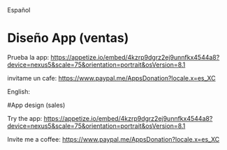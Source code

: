 Español
# Diseño App (ventas)

Prueba la app:
https://appetize.io/embed/4kzrp9dgrz2ej9unnfkx4544a8?device=nexus5&scale=75&orientation=portrait&osVersion=8.1

invitame un cafe:
https://www.paypal.me/AppsDonation?locale.x=es_XC

English: 

#App design (sales)

Try the app:
https://appetize.io/embed/4kzrp9dgrz2ej9unnfkx4544a8?device=nexus5&scale=75&orientation=portrait&osVersion=8.1

Invite me a coffee:
https://www.paypal.me/AppsDonation?locale.x=es_XC
